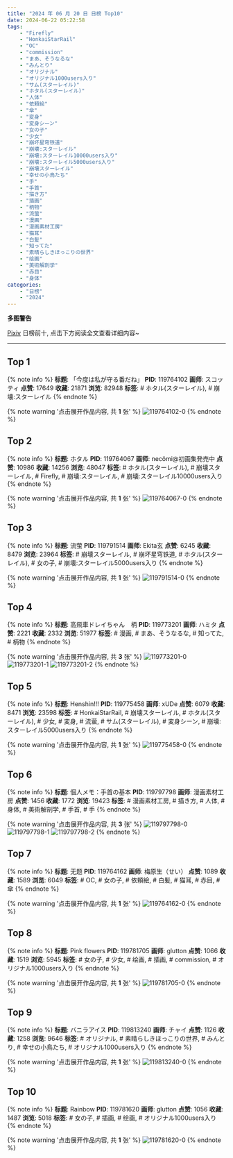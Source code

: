 ```yaml
---
title: "2024 年 06 月 20 日 日榜 Top10"
date: 2024-06-22 05:22:58
tags:
    - "Firefly"
    - "HonkaiStarRail"
    - "OC"
    - "commission"
    - "まあ、そうなるな"
    - "みんとり"
    - "オリジナル"
    - "オリジナル1000users入り"
    - "サム(スターレイル)"
    - "ホタル(スターレイル)"
    - "人体"
    - "依頼絵"
    - "傘"
    - "変身"
    - "変身シーン"
    - "女の子"
    - "少女"
    - "崩坏星穹铁道"
    - "崩壊:スターレイル"
    - "崩壊:スターレイル10000users入り"
    - "崩壊:スターレイル5000users入り"
    - "崩壊スターレイル"
    - "幸せの小鳥たち"
    - "手"
    - "手首"
    - "描き方"
    - "插画"
    - "柄物"
    - "流萤"
    - "漫画"
    - "漫画素材工房"
    - "猫耳"
    - "白髪"
    - "知ってた"
    - "素晴らしきほっこりの世界"
    - "绘画"
    - "美術解剖学"
    - "赤目"
    - "身体"
categories:
    - "日榜"
    - "2024"
---
```


<i class="fa fa-triangle-exclamation"></i>**多图警告**<i class="fa fa-triangle-exclamation"></i>

[Pixiv](https://www.pixiv.net/) 日榜前十, 点击下方阅读全文查看详细内容~

<!-- more -->

---

## Top 1

{% note info %}
**标题**: 「今度は私が守る番だね」
**PID**: 119764102 **画师**: スコッティ
**点赞**: 17649 **收藏**: 21871 **浏览**: 82948
**标签**: # ホタル(スターレイル), # 崩壊:スターレイル
{% endnote %}

{% note warning '点击展开作品内容, 共 **1** 张' %}
![119764102-0](https://i.pixiv.re/img-original/img/2024/06/19/00/00/46/119764102_p0.jpg)
{% endnote %}

## Top 2

{% note info %}
**标题**: ホタル
**PID**: 119764067 **画师**: necömi@初画集発売中
**点赞**: 10986 **收藏**: 14256 **浏览**: 48047
**标签**: # ホタル(スターレイル), # 崩壊スターレイル, # Firefly, # 崩壊:スターレイル, # 崩壊:スターレイル10000users入り
{% endnote %}

{% note warning '点击展开作品内容, 共 **1** 张' %}
![119764067-0](https://i.pixiv.re/img-original/img/2024/06/19/00/00/35/119764067_p0.png)
{% endnote %}

## Top 3

{% note info %}
**标题**: 流萤
**PID**: 119791514 **画师**: Ekita玄
**点赞**: 6245 **收藏**: 8479 **浏览**: 23964
**标签**: # 崩壊スターレイル, # 崩坏星穹铁道, # ホタル(スターレイル), # 女の子, # 崩壊:スターレイル5000users入り
{% endnote %}

{% note warning '点击展开作品内容, 共 **1** 张' %}
![119791514-0](https://i.pixiv.re/img-original/img/2024/06/20/00/00/11/119791514_p0.jpg)
{% endnote %}

## Top 4

{% note info %}
**标题**: 高飛車ドレイちゃん　柄
**PID**: 119773201 **画师**: ハミタ
**点赞**: 2221 **收藏**: 2332 **浏览**: 51977
**标签**: # 漫画, # まあ、そうなるな, # 知ってた, # 柄物
{% endnote %}

{% note warning '点击展开作品内容, 共 **3** 张' %}
![119773201-0](https://i.pixiv.re/img-original/img/2024/06/19/09/37/21/119773201_p0.png)
![119773201-1](https://i.pixiv.re/img-original/img/2024/06/19/09/37/21/119773201_p1.png)
![119773201-2](https://i.pixiv.re/img-original/img/2024/06/19/09/37/21/119773201_p2.png)
{% endnote %}

## Top 5

{% note info %}
**标题**: Henshin!!!
**PID**: 119775458 **画师**: xUDe
**点赞**: 6079 **收藏**: 8471 **浏览**: 23598
**标签**: # HonkaiStarRail, # 崩壊スターレイル, # ホタル(スターレイル), # 少女, # 変身, # 流萤, # サム(スターレイル), # 変身シーン, # 崩壊:スターレイル5000users入り
{% endnote %}

{% note warning '点击展开作品内容, 共 **1** 张' %}
![119775458-0](https://i.pixiv.re/img-original/img/2024/06/19/12/27/36/119775458_p0.jpg)
{% endnote %}

## Top 6

{% note info %}
**标题**: 個人メモ：手首の基本
**PID**: 119797798 **画师**: 漫画素材工房
**点赞**: 1456 **收藏**: 1772 **浏览**: 19423
**标签**: # 漫画素材工房, # 描き方, # 人体, # 身体, # 美術解剖学, # 手首, # 手
{% endnote %}

{% note warning '点击展开作品内容, 共 **3** 张' %}
![119797798-0](https://i.pixiv.re/img-original/img/2024/06/20/06/00/05/119797798_p0.jpg)
![119797798-1](https://i.pixiv.re/img-original/img/2024/06/20/06/00/05/119797798_p1.jpg)
![119797798-2](https://i.pixiv.re/img-original/img/2024/06/20/06/00/05/119797798_p2.jpg)
{% endnote %}

## Top 7

{% note info %}
**标题**: 无题
**PID**: 119764162 **画师**: 梅原生（せい）
**点赞**: 1089 **收藏**: 1589 **浏览**: 6049
**标签**: # OC, # 女の子, # 依頼絵, # 白髪, # 猫耳, # 赤目, # 傘
{% endnote %}

{% note warning '点击展开作品内容, 共 **1** 张' %}
![119764162-0](https://i.pixiv.re/img-original/img/2024/06/19/00/01/12/119764162_p0.png)
{% endnote %}

## Top 8

{% note info %}
**标题**: Pink flowers
**PID**: 119781705 **画师**: glutton
**点赞**: 1066 **收藏**: 1519 **浏览**: 5945
**标签**: # 女の子, # 少女, # 绘画, # 插画, # commission, # オリジナル1000users入り
{% endnote %}

{% note warning '点击展开作品内容, 共 **1** 张' %}
![119781705-0](https://i.pixiv.re/img-original/img/2024/06/19/18/34/18/119781705_p0.jpg)
{% endnote %}

## Top 9

{% note info %}
**标题**: バニラアイス
**PID**: 119813240 **画师**: チャイ
**点赞**: 1126 **收藏**: 1258 **浏览**: 9646
**标签**: # オリジナル, # 素晴らしきほっこりの世界, # みんとり, # 幸せの小鳥たち, # オリジナル1000users入り
{% endnote %}

{% note warning '点击展开作品内容, 共 **1** 张' %}
![119813240-0](https://i.pixiv.re/img-original/img/2024/06/20/21/04/24/119813240_p0.png)
{% endnote %}

## Top 10

{% note info %}
**标题**: Rainbow
**PID**: 119781620 **画师**: glutton
**点赞**: 1056 **收藏**: 1487 **浏览**: 5018
**标签**: # 女の子, # 插画, # 绘画, # オリジナル1000users入り
{% endnote %}

{% note warning '点击展开作品内容, 共 **1** 张' %}
![119781620-0](https://i.pixiv.re/img-original/img/2024/06/19/18/30/37/119781620_p0.jpg)
{% endnote %}

